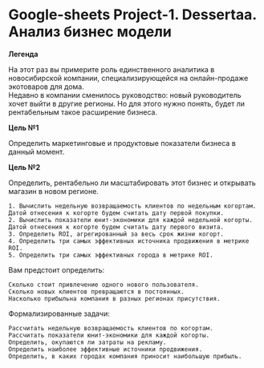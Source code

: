 # Google-sheets Project-1. Dessertaa. Анализ бизнес модели

**Легенда**  	

На этот раз вы примерите роль единственного аналитика в новосибирской компании, специализирующейся на онлайн-продаже экотоваров для дома.					
Недавно в компании сменилось руководство: новый руководитель хочет выйти в другие регионы. Но для этого нужно понять, будет ли рентабельным такое расширение бизнеса.	
		
**Цель №1**	

Определить маркетинговые и продуктовые показатели бизнеса в данный момент.
	
**Цель №2**	

Определить, рентабельно ли масштабировать этот бизнес и открывать магазин в новом регионе.					
							
	1. Вычислить недельную возвращаемость клиентов по недельным когортам. Датой отнесения к когорте будем считать дату первой покупки.					
	2. Вычислить показатели юнит-экономики для каждой недельной когорты. Датой отнесения к когорте будем считать дату первого визита.					
	3. Определить ROI, агрегированный за весь срок жизни когорт.					
	4. Определить три самых эффективных источника продвижения в метрике ROI.					
	5. Определить три самых эффективных города в метрике ROI.					
							
							
Вам предстоит определить:

	Сколько стоит привлечение одного нового пользователя.	
	Сколько новых клиентов превращаются в постоянных.	
	Насколько прибыльна компания в разных регионах присутствия.	
	
							
Формализированные задачи:	

	Рассчитать недельную возвращаемость клиентов по когортам.	
	Рассчитать показатели юнит-экономики для каждой когорты.	
	Определить, окупаются ли затраты на рекламу.			
	Определить наиболее эффективные источники продвижения.		
	Определить, в каких городах компания приносит наибольшую прибыль.					
